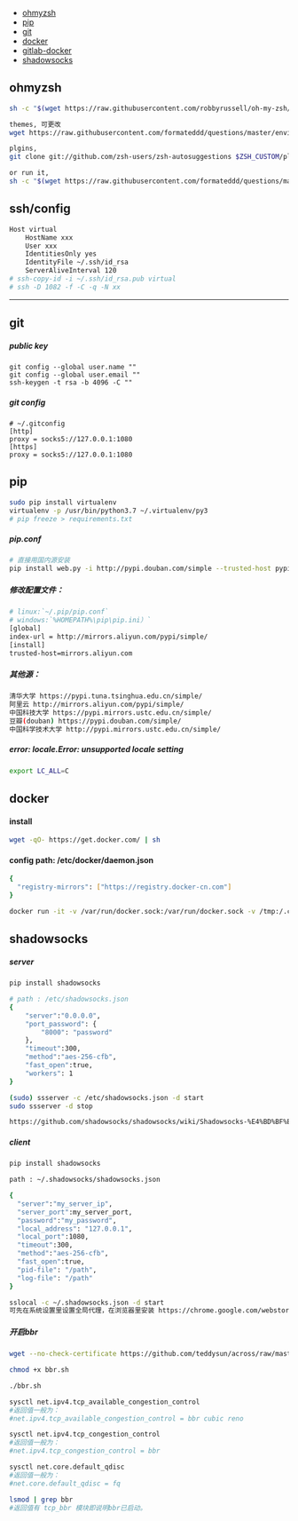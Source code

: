 
* [ohmyzsh](#ohmyzsh)
* [pip](#pip)
* [git](#git)
* [docker](#docker)
* [gitlab-docker](https://github.com/formateddd/docker-gitlab)
* [shadowsocks](#shadowsocks)



## ohmyzsh

```sh
sh -c "$(wget https://raw.githubusercontent.com/robbyrussell/oh-my-zsh/master/tools/install.sh -O -)"

themes, 可更改
wget https://raw.githubusercontent.com/formateddd/questions/master/environment/Schminitz.zsh-theme -P ~/.oh-my-zsh/custom/themes/

plgins,
git clone git://github.com/zsh-users/zsh-autosuggestions $ZSH_CUSTOM/plugins/zsh-autosuggestions

or run it,
sh -c "$(wget https://raw.githubusercontent.com/formateddd/questions/master/environment/zshrc_install.sh -O -)"

```

## ssh/config

```sh
Host virtual
    HostName xxx
    User xxx
    IdentitiesOnly yes
    IdentityFile ~/.ssh/id_rsa
    ServerAliveInterval 120
# ssh-copy-id -i ~/.ssh/id_rsa.pub virtual
# ssh -D 1082 -f -C -q -N xx
```

------------
## git

##### public key
``` shell
git config --global user.name ""
git config --global user.email ""
ssh-keygen -t rsa -b 4096 -C ""
```

##### git config
``` shell
# ~/.gitconfig
[http]
proxy = socks5://127.0.0.1:1080
[https]
proxy = socks5://127.0.0.1:1080
```



## pip

```sh
sudo pip install virtualenv
virtualenv -p /usr/bin/python3.7 ~/.virtualenv/py3
# pip freeze > requirements.txt
```

##### pip.conf
```sh
# 直接用国内源安装
pip install web.py -i http://pypi.douban.com/simple --trusted-host pypi.douban.com
```

##### 修改配置文件：
```sh
# linux:`~/.pip/pip.conf`
# windows:`%HOMEPATH%\pip\pip.ini）`
[global]
index-url = http://mirrors.aliyun.com/pypi/simple/
[install]
trusted-host=mirrors.aliyun.com
```

##### 其他源：
```sh
清华大学 https://pypi.tuna.tsinghua.edu.cn/simple/
阿里云 http://mirrors.aliyun.com/pypi/simple/
中国科技大学 https://pypi.mirrors.ustc.edu.cn/simple/
豆瓣(douban) https://pypi.douban.com/simple/
中国科学技术大学 http://pypi.mirrors.ustc.edu.cn/simple/
```

##### error: locale.Error: unsupported locale setting
```sh
export LC_ALL=C
```

## docker
#### install
```sh
wget -qO- https://get.docker.com/ | sh
```

#### config path: /etc/docker/daemon.json

```sh
{
  "registry-mirrors": ["https://registry.docker-cn.com"]
}
```

```sh
docker run -it -v /var/run/docker.sock:/var/run/docker.sock -v /tmp:/.config/jesseduffield/lazydocker lazyteam/lazydocker
```


## shadowsocks
##### server
```sh
pip install shadowsocks

# path : /etc/shadowsocks.json
{
    "server":"0.0.0.0",
    "port_password": {
        "8000": "password"
    },
    "timeout":300,
    "method":"aes-256-cfb",
    "fast_open":true,
    "workers": 1
}

(sudo) ssserver -c /etc/shadowsocks.json -d start
sudo ssserver -d stop

https://github.com/shadowsocks/shadowsocks/wiki/Shadowsocks-%E4%BD%BF%E7%94%A8%E8%AF%B4%E6%98%8E
```


##### client

```sh
pip install shadowsocks

path : ~/.shadowsocks/shadowsocks.json

{
  "server":"my_server_ip",
  "server_port":my_server_port,
  "password":"my_password",
  "local_address": "127.0.0.1",
  "local_port":1080,
  "timeout":300,
  "method":"aes-256-cfb",
  "fast_open":true,
  "pid-file": "/path",
  "log-file": "/path"
}

sslocal -c ~/.shadowsocks.json -d start
可先在系统设置里设置全局代理，在浏览器里安装 https://chrome.google.com/webstore/detail/proxy-switchyomega/padekgcemlokbadohgkifijomclgjgif
```


##### 开启bbr
```sh
wget --no-check-certificate https://github.com/teddysun/across/raw/master/bbr.sh

chmod +x bbr.sh

./bbr.sh

sysctl net.ipv4.tcp_available_congestion_control
#返回值一般为：
#net.ipv4.tcp_available_congestion_control = bbr cubic reno

sysctl net.ipv4.tcp_congestion_control
#返回值一般为：
#net.ipv4.tcp_congestion_control = bbr

sysctl net.core.default_qdisc
#返回值一般为：
#net.core.default_qdisc = fq

lsmod | grep bbr
#返回值有 tcp_bbr 模块即说明bbr已启动。
```


